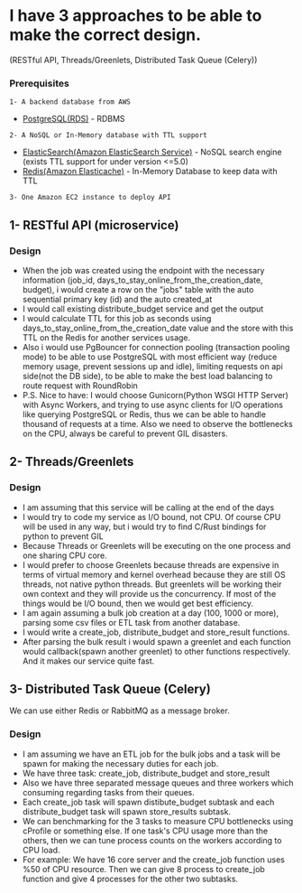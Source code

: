 # I have 3 approaches to be able to make the correct design. 

(RESTful API, Threads/Greenlets, Distributed Task Queue (Celery))

### Prerequisites

```
1- A backend database from AWS
```
* [PostgreSQL(RDS)](https://aws.amazon.com/rds/postgresql/) - RDBMS
```
2- A NoSQL or In-Memory database with TTL support
```
* [ElasticSearch(Amazon ElasticSearch Service)](https://aws.amazon.com/elasticsearch-service/) - NoSQL search engine (exists TTL support for under version <=5.0)
* [Redis(Amazon Elasticache)](https://aws.amazon.com/elasticache/redis/) - In-Memory Database to keep data with TTL
```
3- One Amazon EC2 instance to deploy API
```

## 1- RESTful API (microservice)

### Design

* When the job was created using the endpoint with the necessary information 
(job_id, days_to_stay_online_from_the_creation_date, budget), i would create 
a row on the "jobs" table with the auto sequential primary key (id) and the
auto created_at
* I would call existing distribute_budget service and get the output
* I would calculate TTL for this job as seconds using days_to_stay_online_from_the_creation_date
value and the store with this TTL on the Redis for another services usage.
* Also i would use PgBouncer for connection pooling (transaction pooling mode)
to be able to use PostgreSQL with most efficient way (reduce memory usage,
prevent sessions up and idle), limiting requests on api side(not the DB
side), to be able to make the best load balancing to route request with
RoundRobin
* P.S. Nice to have: I would choose Gunicorn(Python WSGI HTTP Server) with
Async Workers, and trying to use async clients for I/O operations like querying
PostgreSQL or Redis, thus we can be able to handle thousand of requests at a
time. Also we need to observe the bottlenecks on the CPU, always be careful to
prevent GIL disasters.

## 2- Threads/Greenlets

### Design
* I am assuming that this service will be calling at the end of the days
* I would try to code my service as I/O bound, not CPU. Of course CPU will be
  used in any way, but i would try to find C/Rust bindings for python to prevent GIL
* Because Threads or Greenlets will be executing on the one process and one
  sharing CPU core.
* I would prefer to choose Greenlets because threads are expensive in terms of
  virtual memory and kernel overhead because they are still OS threads, not
  native python threads. But greenlets will be working their own context and
  they will provide us the concurrency. If most of the things would be I/O
  bound, then we would get best efficiency.
* I am again assuming a bulk job creation at a day (100, 1000 or more), parsing
  some csv files or ETL task from another database.
* I would write a create_job, distribute_budget and store_result functions.
* After parsing the bulk result i would spawn a greenlet and each function
  would callback(spawn another greenlet) to other functions respectively. And
  it makes our service quite fast.


## 3- Distributed Task Queue (Celery)

We can use either Redis or RabbitMQ as a message broker.

### Design

* I am assuming we have an ETL job for the bulk jobs and a task will be spawn
  for making the necessary duties for each job.
* We have three task: create_job, distribute_budget and store_result
* Also we have three separated message queues and three workers which consuming
  regarding tasks from their queues.
* Each create_job task will spawn distibute_budget subtask and each
  distribute_budget task will spawn store_results subtask.
* We can benchmarking for the 3 tasks to measure CPU bottlenecks using cProfile
  or something else. If one task's CPU usage more than the others, then we
  can tune process counts on the workers according to CPU load.
* For example: We have 16 core server and the create_job function uses %50 of
  CPU resource. Then we can give 8 process to create_job function and give 4
  processes for the other two subtasks.
